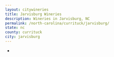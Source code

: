 ```yaml
---
layout: citywineries
title: Jarvisburg Wineries
description: Wineries in Jarvisburg, NC
permalink: /north-carolina/currituck/jarvisburg/
state: nc
county: currituck
city: jarvisburg
---
```

-
